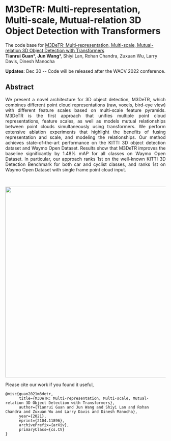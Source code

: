 # M3DeTR: Multi-representation, Multi-scale, Mutual-relation 3D Object Detection with Transformers

The code base for [M3DeTR: Multi-representation, Multi-scale, Mutual-relation 3D Object Detection with Transformers](https://arxiv.org/abs/2104.11896)
<br>**Tianrui Guan***, **Jun Wang***, Shiyi Lan, Rohan Chandra, Zuxuan Wu, Larry Davis, Dinesh Manocha


**Updates**: Dec 30 -- Code will be released after the WACV 2022 conference.

## Abstract
<div style="text-align: justify">We present a novel architecture for 3D object detection, M3DeTR, which combines different point cloud representations (raw, voxels, bird-eye view) with different feature scales based on multi-scale feature pyramids. M3DeTR is the first approach that unifies multiple point cloud representations, feature scales, as well as models mutual relationships between point clouds simultaneously using transformers. We perform extensive ablation experiments that highlight the benefits of fusing representation and scale, and modeling the relationships. Our method achieves state-of-the-art performance on the KITTI 3D object detection dataset and Waymo Open Dataset. Results show that M3DeTR improves the baseline significantly by 1.48% mAP for all classes on Waymo Open Dataset. In particular, our approach ranks 1st on the well-known KITTI 3D Detection Benchmark for both car and cyclist classes, and ranks 1st on Waymo Open Dataset with single frame point cloud input. </div>

<p>&nbsp;</p>

<img src="https://obj.umiacs.umd.edu/acmmm2021/coverpic-1.png" width="600">


Please cite our work if you found it useful,

```
@misc{guan2021m3detr,
      title={M3DeTR: Multi-representation, Multi-scale, Mutual-relation 3D Object Detection with Transformers}, 
      author={Tianrui Guan and Jun Wang and Shiyi Lan and Rohan Chandra and Zuxuan Wu and Larry Davis and Dinesh Manocha},
      year={2021},
      eprint={2104.11896},
      archivePrefix={arXiv},
      primaryClass={cs.CV}
}
```
